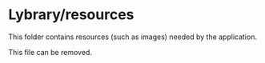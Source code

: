 # Lybrary/resources

This folder contains resources (such as images) needed by the application. 

This file can be removed.
